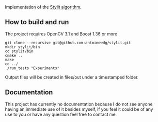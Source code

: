 Implementation of the [Stylit algorithm](http://stylit.org/).

## How to build and run

The project requires OpenCV 3.1 and Boost 1.36 or more
```
git clone --recursive git@github.com:antoinewdg/stylit.git
mkdir stylit/bin
cd stylit/bin
cmake ..
make
cd ../
./run_tests "Experiments"
```

Output files will be created in files/out under a timestamped folder.

## Documentation

This project has currently no documentation because I do not see anyone having an immediate use of it besides myself,
if you feel it could be of any use to you or have any question feel free to contact me.
